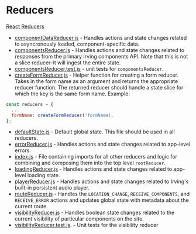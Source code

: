 # Reducers
[React Reducers](https://redux.js.org/basics/reducers)
* [componentDataReducer.js](https://github.com/alleyinteractive/irving/blob/production/reducers/componentDataReducer.js) - Handles actions and state changes related to asyncronously loaded, component-specific data.
* [componentsReducer.js](https://github.com/alleyinteractive/irving/blob/production/reducers/componentsReducer.js) - Handles actions and state changes related to responses from the primary Irving components API. Note that this is not a slice reducer–it will ingest the entire state.
* [componentsReducer.test.js](https://github.com/alleyinteractive/irving/blob/production/reducers/componentsReducer.test.js) - unit tests for `componentsReducer`. 
* [createFormReducer.js](https://github.com/alleyinteractive/irving/blob/production/reducers/createFormReducer.js) - Helper function for creating a form reducer. Takes in the form name as an argument and returns the appropriate reducer function. The returned reducer should handle a state slice for which the key is the same form name. Example:
```javascript
const reducers = {
  ...
  formName: createFormReducer('formName),
};
```
* [defaultState.js](https://github.com/alleyinteractive/irving/blob/production/reducers/defaultState.js) - Default global state. This file should be used in all reducers.
* [errorReducer.js](https://github.com/alleyinteractive/irving/blob/production/reducers/errorReducer.js) - Handles actions and state changes related to app-level errors.
* [index.js](https://github.com/alleyinteractive/irving/blob/production/reducers/index.js) - File containing imports for all other reducers and logic for combining and composing them into the top level `rootReducer`.
* [loadingReducer.js](https://github.com/alleyinteractive/irving/blob/production/reducers/loadingReducer.js) - Handles actions and state changes related to app-level loading state.
* [playerReducer.js](https://github.com/alleyinteractive/irving/blob/production/reducers/playerReducer.js) - Handles actions and state changes related to Irving's built-in persistent audio player.
* [routeReducer.js](https://github.com/alleyinteractive/irving/blob/production/reducers/routeReducer.js) - Handles the `LOCATION_CHANGE`, `RECEIVE_COMPONENTS`, and `RECEIVE_ERROR` actions and updates global state with metadata about the current route.
* [visibilityReducer.js](https://github.com/alleyinteractive/irving/blob/production/reducers/visibilityReducer.js) - Handles boolean state changes related to the current visibility of particular components on the site.
* [visibilityReducer.test.js](https://github.com/alleyinteractive/irving/blob/production/reducers/visibilityReducer.test.js).  - Unit tests for the visibility reducer
